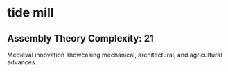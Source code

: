 # tide mill

## Assembly Theory Complexity: 21
Medieval innovation showcasing mechanical, architectural, and agricultural advances.
